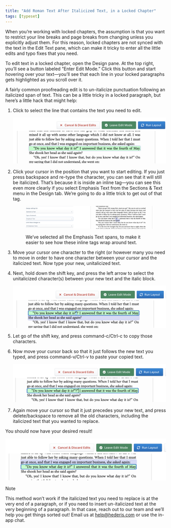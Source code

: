 ```yaml
---
title: "Add Roman Text After Italicized Text, in a Locked Chapter"
tags: [typeset]
---
```

 
<html><body><section data-type="chapter" class="hsecchapter" data-hederis-type="hsecchapter" id="unitalicize-text" data-pi-attrs="id: unitalicize-text; data-tags: typeset;" role="doc-chapter" data-tags="typeset" data-author-name=" " data-book-title=" " title="Add Roman Text After Italicized Text, in a Locked Chapter"><p class="hblkp" data-hederis-type="hblkp" id="ptIvAWmSy">When you&#8217;re working with locked chapters, the assumption is that you want to restrict your line breaks and page breaks from changing unless you explicitly adjust them. For this reason, locked chapters are not synced with the text in the Edit Text pane, which can make it tricky to enter all the little edits and typo fixes that you need.</p><p class="hblkp" data-hederis-type="hblkp" id="p2bY44vrN">To edit text in a locked chapter, open the Design pane. At the top right, you&#8217;ll see a button labeled &#8220;Enter Edit Mode.&#8221; Click this button and start hovering over your text&#8212;you&#8217;ll see that each line in your locked paragraphs gets highlighted as you scroll over it.</p><p class="hblkp" data-hederis-type="hblkp" id="pjYuVGwHS">A fairly common proofreading edit is to un-italicize punctuation following an italicized span of text. This can be a little tricky in a locked paragraph, but here&#8217;s a little hack that might help:</p><ol class="hwprnumlist" data-hederis-type="hwprnumlist" id="pZnAxpJL8"><li class="hblkoli" data-hederis-type="hblkoli" id="li5ox1SMIN"><p class="hblkoli" data-hederis-type="hblklip" id="pW9UyVhyz">Click to select the line that contains the text you need to edit.</p><img data-hederis-type="hblkimg" class="hblkimg" id="ppvA6DpGR" src="/images/edit_ital_1.png" data-img-src="/images/edit_ital_1.png"/></li><li class="hblkoli" data-hederis-type="hblkoli" id="liVAMjTVK6"><p class="hblkoli" data-hederis-type="hblklip" id="pSrWBC1Kd">Click your cursor in the position that you want to start editing. If you just press backspace and re-type the character, you can see that it will still be italicized. That&#8217;s because it is inside an inline tag&#8212;you can see this even more clearly if you select Emphasis Text from the Sections &amp; Text menu in the Design tab. We&#8217;re going to do a little trick to get out of that tag.</p><figure class="hwprfig" data-hederis-type="hwprfig" id="pkpA00vOd"><img data-hederis-type="hblkimg" class="hblkimg" id="pT66tA5sB" src="/images/edit_ital_all_emphasis.png" data-img-src="/images/edit_ital_all_emphasis.png"/><p class="hblkcaption" data-hederis-type="hblkcaption" id="penMCVVOR">We&#8217;ve selected all the Emphasis Text spans, to make it easier to see how these inline tags wrap around text.</p></figure></li><li class="hblkoli" data-hederis-type="hblkoli" id="ligEzBJotX"><p class="hblkoli" data-hederis-type="hblklip" id="pIlzthIVZ">Move your cursor one character to the right (or however many you need to move in order to have one character between your cursor and the italicized text. Now type your new, unitalicized text.</p></li><li class="hblkoli" data-hederis-type="hblkoli" id="liX3YHIe3N"><p class="hblkoli" data-hederis-type="hblklip" id="pe5MMZRpO">Next, hold down the shift key, and press the left arrow to select the unitalicized character(s) between your new text and the italic block. </p><img data-hederis-type="hblkimg" class="hblkimg" id="pbIyCOeoh" src="/images/edit_ital_2.png" data-img-src="/images/edit_ital_2.png"/></li><li class="hblkoli" data-hederis-type="hblkoli" id="liyHf7gprL"><p class="hblkoli" data-hederis-type="hblklip" id="pZwG2ck0x">Let go of the shift key, and press command-c/Ctrl-c to copy those characters.</p></li><li class="hblkoli" data-hederis-type="hblkoli" id="liwIvG8j8Z"><p class="hblkoli" data-hederis-type="hblklip" id="pI4sjRIjp">Now move your cursor back so that it just follows the new text you typed, and press command-v/Ctrl-v to paste your copied text.</p><img data-hederis-type="hblkimg" class="hblkimg" id="pRbzB99Dw" src="/images/edit_ital_3.png" data-img-src="/images/edit_ital_3.png"/></li><li class="hblkoli" data-hederis-type="hblkoli" id="li2GHu3xkb"><p class="hblkoli" data-hederis-type="hblklip" id="pY9GpIYNZ">Again move your cursor so that it just precedes your new text, and press delete/backspace to remove all the old characters, including the italicized text that you wanted to replace.</p></li></ol><p class="hblkp" data-hederis-type="hblkp" id="pR3mJpnPm">You should now have your desired result!</p><img data-hederis-type="hblkimg" class="hblkimg" id="pdkzxtPhR" src="/images/edit_ital_4.png" data-img-src="/images/edit_ital_4.png"/><aside class="hwprbox box" data-hederis-type="hwprbox" id="pKCjjYewP" data-type="sidebar"><p class="hblktype" data-hederis-type="hblktype" id="phRIwi4Zu">Note</p><p class="hblkp" data-hederis-type="hblkp" id="pEijt7z4h">This method won&#8217;t work if the italicized text you need to replace is at the very end of a paragraph, or if you need to insert un-italicized text at the very beginning of a paragraph. In that case, reach out to our team and we&#8217;ll help you get things sorted out! Email us at <a href="mailto:help@hederis.com" data-hederis-type="hspana" id="pA7VgH86g"><span class="Hyperlink" data-hederis-type="hspnspan" id="pRhQNxlNc">help@hederis.com</span></a> or use the in-app chat.</p></aside></section></body></html>
